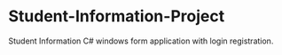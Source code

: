 # Student-Information-Project
Student Information C# windows form application with login registration.
